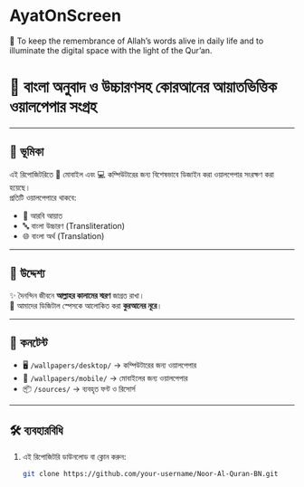 # AyatOnScreen
📌 To keep the remembrance of Allah’s words alive in daily life and to illuminate the digital space with the light of the Qur’an.


# 🕌 বাংলা অনুবাদ ও উচ্চারণসহ কোরআনের আয়াতভিত্তিক ওয়ালপেপার সংগ্রহ  

---

## 🌟 ভূমিকা  
এই রিপোজিটরিতে 📱 মোবাইল এবং 💻 কম্পিউটারের জন্য বিশেষভাবে ডিজাইন করা ওয়ালপেপার সংরক্ষণ করা হয়েছে।  
প্রতিটি ওয়ালপেপারে থাকবে:  

- 📖 আরবি আয়াত  
- 🔤 বাংলা উচ্চারণ (Transliteration)  
- 🌐 বাংলা অর্থ (Translation)  

---

## 📌 উদ্দেশ্য  
✨ দৈনন্দিন জীবনে **আল্লাহর কালামের স্মরণ** জাগ্রত রাখা।  
🌙 আমাদের ডিজিটাল স্পেসকে আলোকিত করা **কুরআনের নূরে**।  

---

## 📂 কনটেন্ট  

- 🖥️ `/wallpapers/desktop/` → কম্পিউটারের জন্য ওয়ালপেপার  
- 📱 `/wallpapers/mobile/` → মোবাইলের জন্য ওয়ালপেপার  
- 📦 `/sources/` → ব্যবহৃত ফন্ট ও রিসোর্স  

---

## 🛠️ ব্যবহারবিধি  

1. এই রিপোজিটরি ডাউনলোড বা ক্লোন করুন:  
   ```bash
   git clone https://github.com/your-username/Noor-Al-Quran-BN.git
